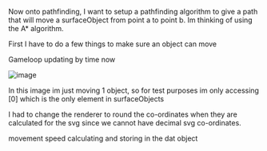 
Now onto pathfinding, I want to setup a pathfinding algorithm to give a path that will move a surfaceObject from point a to point b. Im thinking of using the A* algorithm.

First I have to do a few things to make sure an object can move

Gameloop updating by time now

![image](gameloop)

In this image im just moving 1 object, so for test purposes im only accessing [0] which is the only element in surfaceObjects

I had to change the renderer to round the co-ordinates when they are calculated for the svg since we cannot have decimal svg co-ordinates.





movement speed calculating and storing in the dat object